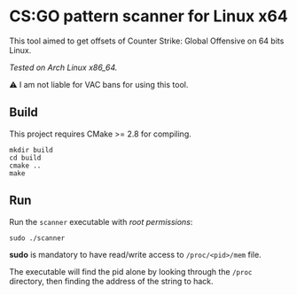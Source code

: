 # CS:GO pattern scanner for Linux x64

This tool aimed to get offsets of Counter Strike: Global Offensive on 64 bits Linux.

*Tested on Arch Linux x86_64.*

:warning: I am not liable for VAC bans for using this tool.

## Build

This project requires CMake >= 2.8 for compiling.
```
mkdir build
cd build
cmake ..
make
```

## Run

Run the `scanner` executable with *root permissions*:
```
sudo ./scanner
```
**sudo** is mandatory to have read/write access to `/proc/<pid>/mem` file.

The executable will find the pid alone by looking through the `/proc` directory, then finding the address of the string to hack.